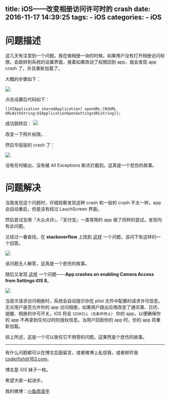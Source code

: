 title: iOS——改变相册访问许可时的 crash
date: 2016-11-17 14:39:25
tags:
	- iOS
categories:
	- iOS
---

# 问题描述

这几天有注意到一个问题。我在做相册一块的时候，如果用户没有打开相册访问权限，会跳转到系统的设置界面，接着如果改动了权限回到 app，就会发现 app crash 了，并且重新加载了。

大概的步骤如下：

![](http://7xt4xp.com1.z0.glb.clouddn.com/blog_iOS%E2%80%94%E2%80%94%E6%94%B9%E5%8F%98%E7%9B%B8%E5%86%8C%E8%AE%BF%E9%97%AE%E8%AE%B8%E5%8F%AF%E6%97%B6%20crash%20%E9%97%AE%E9%A2%98-01.PNG-w375)

点击设置后代码如下：

<!-- More -->

```objc
[[UIApplication sharedApplication] openURL:[NSURL URLWithString:UIApplicationOpenSettingsURLString]];
```

成功跳转后：
![](http://7xt4xp.com1.z0.glb.clouddn.com/blog_iOS%E2%80%94%E2%80%94%E6%94%B9%E5%8F%98%E7%9B%B8%E5%86%8C%E8%AE%BF%E9%97%AE%E8%AE%B8%E5%8F%AF%E6%97%B6%20crash%20%E9%97%AE%E9%A2%98-02.png-w375)

改变一下照片权限。

然后华丽丽的 crash 了：

![](http://7xt4xp.com1.z0.glb.clouddn.com/blog_iOS%E2%80%94%E2%80%94%E6%94%B9%E5%8F%98%E7%9B%B8%E5%86%8C%E8%AE%BF%E9%97%AE%E8%AE%B8%E5%8F%AF%E6%97%B6%20crash%20%E9%97%AE%E9%A2%98-03.png)

没有任何输出，没有被 All Exceptions 断点拦截到。这真是一个悲伤的故事。

# 问题解决

当我发现这个问题时，仔细观察发现这种 crash 和一般的 crash 不太一样，app 会自动重启，但是没有经过 LauchScreen 界面。

然后尝试去用『大众点评』、『支付宝』一类常用的 app 做了同样的尝试。发现均有此问题。

又经过一番查找，在 **stackoverflow** 上找到 [这样](http://stackoverflow.com/questions/25611537/how-to-detect-changes-to-phauthorizationstatus) 一个问题，该问下有这样的一个回答。

![](http://7xt4xp.com1.z0.glb.clouddn.com/blog_iOS%E2%80%94%E2%80%94%E6%94%B9%E5%8F%98%E7%9B%B8%E5%86%8C%E8%AE%BF%E9%97%AE%E8%AE%B8%E5%8F%AF%E6%97%B6%20crash%20%E9%97%AE%E9%A2%98-04.png)

该问题无人解答，这真是一个悲伤的故事。

随后又发现 [这样](http://stackoverflow.com/questions/26115265/app-crashes-on-enabling-camera-access-from-settings-ios-8/) 一个问题——**App crashes on enabling Camera Access from Settings iOS 8**。

![](http://7xt4xp.com1.z0.glb.clouddn.com/blog_iOS%E2%80%94%E2%80%94%E6%94%B9%E5%8F%98%E7%9B%B8%E5%86%8C%E8%AE%BF%E9%97%AE%E8%AE%B8%E5%8F%AF%E6%97%B6%20crash%20%E9%97%AE%E9%A2%98-05.png)

当首次请求访问相册时，系统会自动提示你在 plist 文件中配置的请求许可信息。
无论用户是否允许你的 app 访问相册，如果用户跳出应用改变了通讯簿、日历、提醒、相册的许可开关。iOS 将会 `SIGKILL（无条件终止）` 你的 app，以便确保你的 app 不再拿到任何过时的授权信息。当用户回到你的 app 时，你的 app 将重新加载。

综上所述，这是一个可以放任它不用管的问题。这果然是个悲伤的故事。

----

有什么问题都可以在博文后面留言，或者微博上私信我，或者邮件我 <coderfish@163.com>。

博主是 iOS 妹子一枚。

希望大家一起进步。

我的微博：[小鱼周凌宇](http://weibo.com/coderfish/)


